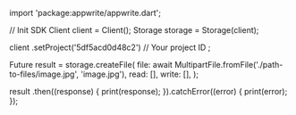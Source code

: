 import 'package:appwrite/appwrite.dart';

// Init SDK
Client client = Client();
Storage storage = Storage(client);

client
    .setProject('5df5acd0d48c2') // Your project ID
;

Future result = storage.createFile(
    file: await MultipartFile.fromFile('./path-to-files/image.jpg', 'image.jpg'),
    read: [],
    write: [],
);

result
  .then((response) {
    print(response);
  }).catchError((error) {
    print(error);
  });